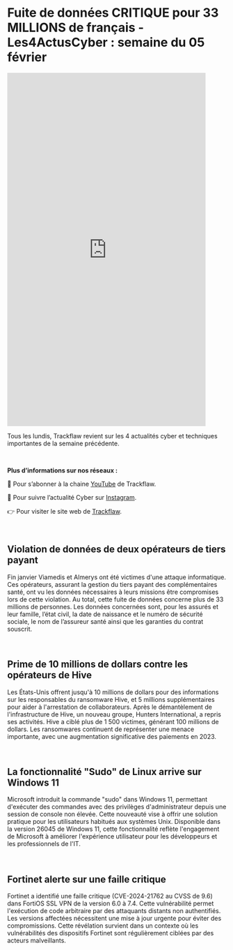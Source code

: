 # Fuite de données CRITIQUE pour 33 MILLIONS de français - Les4ActusCyber : semaine du 05 février

    
<div class="flex-container">
   <div class="flex-items">
   <iframe width="456" height="811" src="https://www.youtube.com/embed/YSwjbTPWOhc" title="Fuite de données CRITIQUE pour 33 MILLIONS de français - #Les4ActusCyber : semaine du 05 février" frameborder="0" allow="accelerometer; autoplay; clipboard-write; encrypted-media; gyroscope; picture-in-picture; web-share" allowfullscreen></iframe>
   </div>

   <div class="flex-items">
      <p>Tous les lundis, Trackflaw revient sur les 4 actualités cyber et techniques importantes de la semaine précédente.</p>
      <br>
      <p><strong>Plus d’informations sur nos réseaux :</strong></p>
      <p>🔴 Pour s’abonner à la chaine <a href="https://www.youtube.com/@trackflaw" target="_blank" rel="noopener noreffer ">YouTube</a> de Trackflaw.</p>
      <p>📸 Pour suivre l’actualité Cyber sur <a href="https://www.instagram.com/trackflaw/" target="_blank" rel="noopener noreffer ">Instagram</a>.</p>
      <p>👉 Pour visiter le site web de <a href="https://trackflaw.com" target="_blank" rel="noopener noreffer ">Trackflaw</a>.</p>
   </div>
</div>

    
<br>

## Violation de données de deux opérateurs de tiers payant

Fin janvier Viamedis et Almerys ont été victimes d'une attaque informatique. Ces opérateurs, assurant la gestion du tiers payant des complémentaires santé, ont vu les données nécessaires à leurs missions être compromises lors de cette violation.
Au total, cette fuite de données concerne plus de 33 millions de personnes. Les données concernées sont, pour les assurés et leur famille, l’état civil, la date de naissance et le numéro de sécurité sociale, le nom de l’assureur santé ainsi que les garanties du contrat souscrit.


<br>

## Prime de 10 millions de dollars contre les opérateurs de Hive

Les États-Unis offrent jusqu'à 10 millions de dollars pour des informations sur les responsables du ransomware Hive, et 5 millions supplémentaires pour aider à l'arrestation de collaborateurs. Après le démantèlement de l'infrastructure de Hive, un nouveau groupe, Hunters International, a repris ses activités.
Hive a ciblé plus de 1 500 victimes, générant 100 millions de dollars. Les ransomwares continuent de représenter une menace importante, avec une augmentation significative des paiements en 2023.


<br>

## La fonctionnalité "Sudo" de Linux arrive sur Windows 11

Microsoft introduit la commande "sudo" dans Windows 11, permettant d'exécuter des commandes avec des privilèges d'administrateur depuis une session de console non élevée. Cette nouveauté vise à offrir une solution pratique pour les utilisateurs habitués aux systèmes Unix.
Disponible dans la version 26045 de Windows 11, cette fonctionnalité reflète l'engagement de Microsoft à améliorer l'expérience utilisateur pour les développeurs et les professionnels de l'IT.


<br>

## Fortinet alerte sur une faille critique

Fortinet a identifié une faille critique (CVE-2024-21762 au CVSS de 9.6) dans FortiOS SSL VPN de la version 6.0 à 7.4. Cette vulnérabilité permet l'exécution de code arbitraire par des attaquants distants non authentifiés.
Les versions affectées nécessitent une mise à jour urgente pour éviter des compromissions. Cette révélation survient dans un contexte où les vulnérabilités des dispositifs Fortinet sont régulièrement ciblées par des acteurs malveillants.


